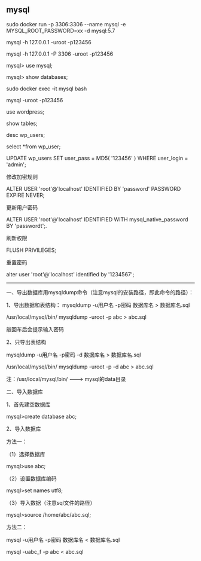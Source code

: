 mysql
---

sudo docker run -p 3306:3306 --name mysql -e MYSQL_ROOT_PASSWORD=xx -d mysql:5.7

mysql -h 127.0.0.1 -uroot -p123456

mysql -h 127.0.0.1 -P 3306 -uroot -p123456

mysql> use mysql;

mysql> show databases;

sudo docker exec -it mysql bash

mysql -uroot -p123456

use wordpress;

show tables;

desc wp_users;

select *from wp_user;

UPDATE wp_users SET user_pass = MD5( '123456' ) WHERE user_login = 'admin';

修改加密规则

ALTER USER 'root'@'localhost' IDENTIFIED BY 'password' PASSWORD EXPIRE NEVER;

更新用户密码

 ALTER USER 'root'@'localhost' IDENTIFIED WITH mysql_native_password BY 'passwordt';.

刷新权限

FLUSH PRIVILEGES;

重置密码

alter user 'root'@'localhost'  identified by '1234567';

---

一、导出数据库用mysqldump命令（注意mysql的安装路径，即此命令的路径）：

1、导出数据和表结构：
mysqldump -u用户名 -p密码 数据库名 > 数据库名.sql

/usr/local/mysql/bin/   mysqldump -uroot -p abc > abc.sql

敲回车后会提示输入密码

2、只导出表结构

mysqldump -u用户名 -p密码 -d 数据库名 > 数据库名.sql

/usr/local/mysql/bin/   mysqldump -uroot -p -d abc > abc.sql

注：/usr/local/mysql/bin/  --->  mysql的data目录

二、导入数据库

1、首先建空数据库

mysql>create database abc;

2、导入数据库

方法一：

（1）选择数据库

mysql>use abc;

（2）设置数据库编码

mysql>set names utf8;

（3）导入数据（注意sql文件的路径）

mysql>source /home/abc/abc.sql;

方法二：

mysql -u用户名 -p密码 数据库名 < 数据库名.sql

mysql -uabc_f -p abc < abc.sql
